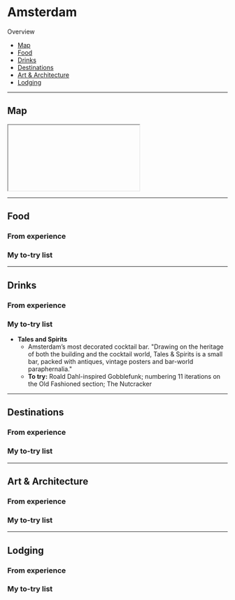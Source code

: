 # Amsterdam

Overview

- [Map](#map)
- [Food](#food)
- [Drinks](#drinks)
- [Destinations](#destinations)
- [Art & Architecture](#art--architecture)
- [Lodging](#lodging)

-----

## Map

<iframe></iframe>

-----

## Food

### From experience

### My to-try list

-----

## Drinks

### From experience

### My to-try list

- **Tales and Spirits** 
    - Amsterdam’s most decorated cocktail bar. "Drawing on the heritage of both the building and the cocktail world, Tales & Spirits is a small bar, packed with antiques, vintage posters and bar-world paraphernalia."
    - **To try:** Roald Dahl-inspired Gobblefunk; numbering 11 iterations on the Old Fashioned section; The Nutcracker

-----

## Destinations

### From experience

### My to-try list

-----

## Art & Architecture

### From experience

### My to-try list

-----

## Lodging

### From experience

### My to-try list
